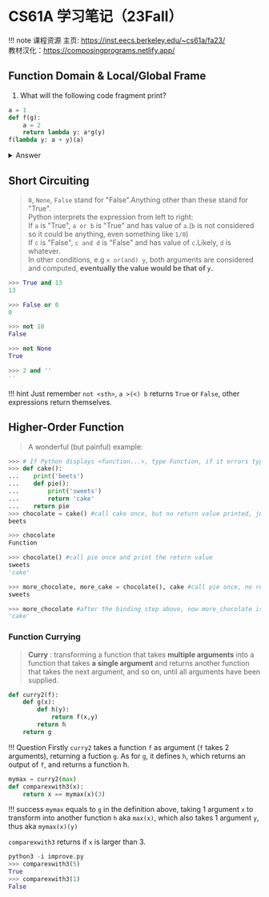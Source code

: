 # CS61A 学习笔记（23Fall）

!!! note 课程资源
    主页: <https://inst.eecs.berkeley.edu/~cs61a/fa23/>  
    教材汉化：<https://composingprograms.netlify.app/>
  
## Function Domain & Local/Global Frame  

1. What will the following code fragment print?

```python
a = 1
def f(g):
    a = 2
    return lambda y: a*g(y)
f(lambda y: a + y)(a)
```

<details>
<summary>Answer</summary>

4
</details>  
  
## Short Circuiting 


> `0`, `None`, `False` stand for "False".Anything other than these stand for "True".  
Python interprets the expression from left to right:  
If `a` is "True", `a or b` is "True" and has value of `a`.(`b` is not considered so it could be anything, even something like `1/0`)  
If `c` is "False", `c and d` is "False" and has value of `c`.Likely, `d` is whatever.  
In other conditions, e.g `x or(and) y`, both arguments are considered and computed, **eventually the value would be that of `y`.**

```python
>>> True and 13
13

>>> False or 0
0

>>> not 10
False

>>> not None
True

>>> 2 and ''
''
```
!!! hint
    Just remember `not <sth>`, `a >(<) b` returns `True` or `False`, other expressions return themselves.
  
## Higher-Order Function
  
> A wonderful (but painful) example:

```python
>>> # If Python displays <function...>, type Function, if it errors type Error, if it displays nothing type Nothing
>>> def cake():
...    print('beets')
...    def pie():
...        print('sweets')
...        return 'cake'
...    return pie
>>> chocolate = cake() #call cake once, but no return value printed, just binded to chocolate
beets

>>> chocolate
Function

>>> chocolate() #call pie once and print the return value
sweets
'cake'

>>> more_chocolate, more_cake = chocolate(), cake #call pie once, no return,just binded to more_chocolate
sweets

>>> more_chocolate #after the binding step above, now more_chocolate is just an argument with value 'cake', so print 'cake'
'cake'
```

### Function Currying  
  
> **Curry** : transforming a function that takes **multiple arguments** into a function that takes **a single argument** and returns another function that takes the next argument, and so on, until all arguments have been supplied.  

``` python
def curry2(f):
    def g(x):
        def h(y):
            return f(x,y)
        return h
    return g
```

!!! Question
    Firstly `curry2` takes a function `f` as argument (`f` takes 2 arguments), returning a fuction `g`. As for `g`, it defines `h`, which returns an output of `f`, and returns a function h.

```python
mymax = curry2(max)
def comparexwith3(x):
    return x == mymax(x)(3)
```

!!! success
    `mymax` equals to `g` in the definition above, taking 1 argument `x` to transform into another function `h` aka `max(x)`, which also takes 1 argument `y`, thus aka `mymax(x)(y)`  
  
`comparexwith3` returns if `x` is larger than 3.  

```python
python3 -i improve.py
>>> comparexwith3(5)
True
>>> comparexwith3(1)
False
```  
  
